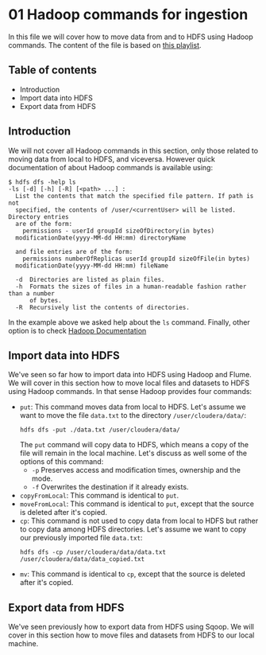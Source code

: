 # 01 Hadoop commands for ingestion

In this file we will cover how to move data from and to HDFS using Hadoop commands. 
The content of the file is based on [this playlist](https://www.youtube.com/watch?v=NbrDO5Z8IT0&list=PLf0swTFhTI8rJvGpOp-LujOcpk-Rlz-yE&index=28).

## Table of contents

* Introduction
* Import data into HDFS
* Export data from HDFS

## Introduction

We will not cover all Hadoop commands in this section, only those related to 
moving data from local to HDFS, and viceversa. However quick documentation of
about Hadoop commands is available using:

```
$ hdfs dfs -help ls
-ls [-d] [-h] [-R] [<path> ...] :
  List the contents that match the specified file pattern. If path is not
  specified, the contents of /user/<currentUser> will be listed. Directory entries
  are of the form:
  	permissions - userId groupId sizeOfDirectory(in bytes)
  modificationDate(yyyy-MM-dd HH:mm) directoryName
  
  and file entries are of the form:
  	permissions numberOfReplicas userId groupId sizeOfFile(in bytes)
  modificationDate(yyyy-MM-dd HH:mm) fileName
                                                                                 
  -d  Directories are listed as plain files.                                     
  -h  Formats the sizes of files in a human-readable fashion rather than a number
      of bytes.                                                                  
  -R  Recursively list the contents of directories.  
```

In the example above we asked help about the `ls` command. 
Finally, other option is to check [Hadoop Documentation](https://hadoop.apache.org/docs/r2.7.1/hadoop-project-dist/hadoop-common/FileSystemShell.html)

## Import data into HDFS

We've seen so far how to import data into HDFS using Hadoop and Flume. We will
cover in this section how to move local files and datasets to HDFS using
Hadoop commands. In that sense Hadoop provides four commands:

* `put`: This command moves data from local to HDFS. Let's assume we want to move the file `data.txt`
  to the directory `/user/cloudera/data/`:
	```
	hdfs dfs -put ./data.txt /user/cloudera/data/
	```
  The `put` command will copy data to HDFS, which means a copy of the file will remain in the local machine. 
  Let's discuss as well some of the options of this command:
    * `-p` Preserves access and modification times, ownership and the mode.
	* `-f` Overwrites the destination if it already exists.
* `copyFromLocal`: This command is identical to `put`.
* `moveFromLocal`: This command is identical to `put`, except that the source is deleted after it's copied.
* `cp`: This command is not used to copy data from local to HDFS but rather to copy data among HDFS directories.
  Let's assume we want to copy our previously imported file `data.txt`:
  ```
  hdfs dfs -cp /user/cloudera/data/data.txt /user/cloudera/data/data_copied.txt
  ```
* `mv`: This command is identical to `cp`, except that the source is deleted after it's copied.

## Export data from HDFS

We've seen previously how to export data from HDFS using Sqoop. We will cover in 
this section how to move files and datasets from HDFS to our local machine.
